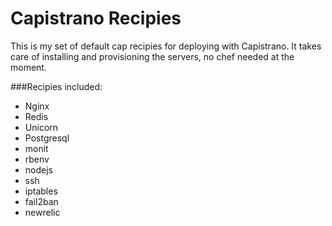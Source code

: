 # Capistrano Recipies

This is my set of default cap recipies for deploying with Capistrano. It takes care of installing and provisioning the servers, no chef needed at the moment.

###Recipies included:
- Nginx
- Redis
- Unicorn
- Postgresql
- monit
- rbenv
- nodejs
- ssh
- iptables
- fail2ban
- newrelic
